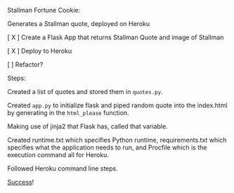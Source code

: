 Stallman Fortune Cookie:

Generates a Stallman quote, deployed on Heroku

[ X ] Create a Flask App that returns Stallman Quote and image of Stallman

[ X ] Deploy to Heroku

[ ] Refactor?


Steps:

Created a list of quotes and stored them in `quotes.py`.

Created `app.py` to initialize flask and piped random quote into the index.html by generating in the `html_please` function.

Making use of jinja2 that Flask has, called that variable.

Created runtime.txt which specifies Python runtime, requirements.txt which specifies what the application needs to run, and Procfile which is the execution command all for Heroku.

Followed Heroku command line steps.

[Success](https://stallmanfortune.herokuapp.com/)!

